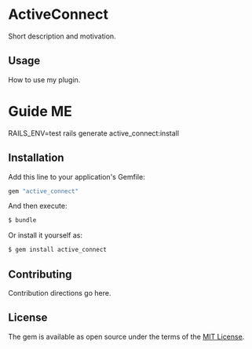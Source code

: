 # ActiveConnect
Short description and motivation.

## Usage
How to use my plugin.


# Guide ME
RAILS_ENV=test rails generate active_connect:install

## Installation
Add this line to your application's Gemfile:

```ruby
gem "active_connect"
```

And then execute:
```bash
$ bundle
```

Or install it yourself as:
```bash
$ gem install active_connect
```

## Contributing
Contribution directions go here.

## License
The gem is available as open source under the terms of the [MIT License](https://opensource.org/licenses/MIT).
